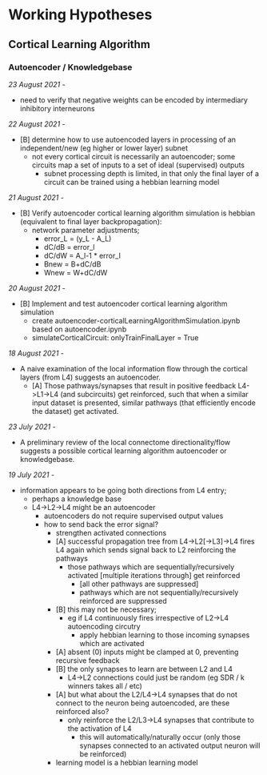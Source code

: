 Working Hypotheses
==================

Cortical Learning Algorithm
---------------------------

### Autoencoder / Knowledgebase

*23 August 2021* - 
* need to verify that negative weights can be encoded by intermediary inhibitory interneurons

*22 August 2021* - 
* [B] determine how to use autoencoded layers in processing of an independent/new (eg higher or lower layer) subnet
    * not every cortical circuit is necessarily an autoencoder; some circuits map a set of inputs to a set of ideal (supervised) outputs
	    * subnet processing depth is limited, in that only the final layer of a circuit can be trained using a hebbian learning model

*21 August 2021* - 
* [B] Verify autoencoder cortical learning algorithm simulation is hebbian (equivalent to final layer backpropagation): 
	* network parameter adjustments;
    	* error_L = (y_L - A_L)
		* dC/dB = error_l
    	* dC/dW = A_l-1 * error_l
    	* Bnew = B+dC/dB
    	* Wnew = W+dC/dW

*20 August 2021* - 
* [B] Implement and test autoencoder cortical learning algorithm simulation
    * create autoencoder-corticalLearningAlgorithmSimulation.ipynb based on autoencoder.ipynb
    * simulateCorticalCircuit: onlyTrainFinalLayer = True
	
*18 August 2021* - 
* A naive examination of the local information flow through the cortical layers (from L4) suggests an autoencoder. 
    * [A] Those pathways/synapses that result in positive feedback L4->L1->L4 (and subcircuits) get reinforced, such that when a similar input dataset is presented, similar pathways (that efficiently encode the dataset) get activated.

*23 July 2021* - 
* A preliminary review of the local connectome directionality/flow suggests a possible cortical learning algorithm autoencoder or knowledgebase.

*19 July 2021* - 
* information appears to be going both directions from L4 entry;
    * perhaps a knowledge base
    * L4->L2->L4 might be an autoencoder
        * autoencoders do not require supervised output values
        * how to send back the error signal?
            * strengthen activated connections
            * [A] successful propagation tree from L4->L2[->L3]->L4 fires L4 again which sends signal back to L2 reinforcing the pathways
                * those pathways which are sequentially/recursively activated [multiple iterations through] get reinforced
					* [all other pathways are suppressed]
					* pathways which are not sequentially/recursively reinforced are suppressed
			* [B] this may not be necessary;
				* eg if L4 continuously fires irrespective of L2->L4 autoencoding circutry
					* apply hebbian learning to those incoming synapses which are activated  
			* [A] absent (0) inputs might be clamped at 0, preventing recursive feedback
			* [B] the only synapses to learn are between L2 and L4 
				* L4->L2 connections could just be random (eg SDR / k winners takes all / etc)
			* [A] but what about the L2/L4->L4 synapses that do not connect to the neuron being autoencoded, are these reinforced also?
				* only reinforce the L2/L3->L4 synapses that contribute to the activation of L4
					* this will automatically/naturally occur (only those synapses connected to an activated output neuron will be reinforced)
			* learning model is a hebbian learning model
